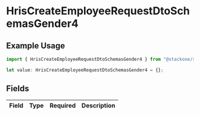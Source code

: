 # HrisCreateEmployeeRequestDtoSchemasGender4

## Example Usage

```typescript
import { HrisCreateEmployeeRequestDtoSchemasGender4 } from "@stackone/stackone-client-ts/sdk/models/shared";

let value: HrisCreateEmployeeRequestDtoSchemasGender4 = {};
```

## Fields

| Field       | Type        | Required    | Description |
| ----------- | ----------- | ----------- | ----------- |